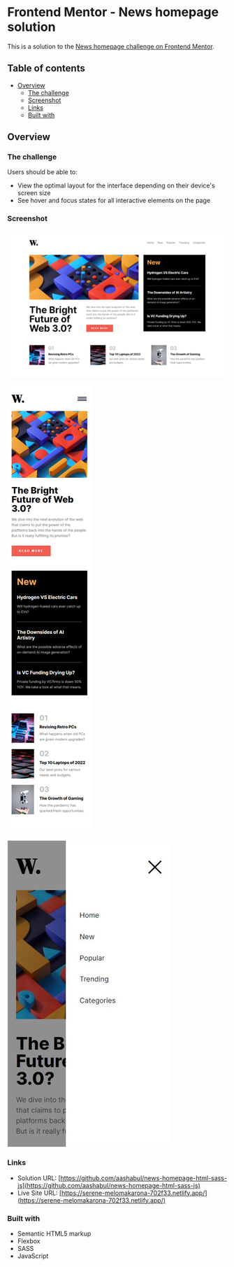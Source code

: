# Frontend Mentor - News homepage solution

This is a solution to the [News homepage challenge on Frontend Mentor](https://www.frontendmentor.io/challenges/news-homepage-H6SWTa1MFl).

## Table of contents

- [Overview](#overview)
  - [The challenge](#the-challenge)
  - [Screenshot](#screenshot)
  - [Links](#links)
  - [Built with](#built-with)

## Overview

### The challenge

Users should be able to:

- View the optimal layout for the interface depending on their device's screen size
- See hover and focus states for all interactive elements on the page

### Screenshot

![Desktop View](./assets/screenshots/desktop-view.png)

![Mobile View](./assets/screenshots/mobile-view.png)

![Mobile Menu](./assets/screenshots/mobile-menu.JPG)

### Links

- Solution URL: [https://github.com/aashabul/news-homepage-html-sass-js](https://github.com/aashabul/news-homepage-html-sass-js)
- Live Site URL: [https://serene-melomakarona-702f33.netlify.app/](https://serene-melomakarona-702f33.netlify.app/)

### Built with

- Semantic HTML5 markup
- Flexbox
- SASS
- JavaScript
